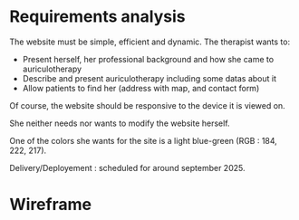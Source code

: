 # Requirements analysis

The website must be simple, efficient and dynamic. 
The therapist wants to:
- Present herself, her professional background and how she came to auriculotherapy
- Describe and present auriculotherapy including some datas about it
- Allow patients to find her (address with map, and contact form)

Of course, the website should be responsive to the device it is viewed on.

She neither needs nor wants to modify the website herself.

One of the colors she wants for the site is a light blue-green (RGB : 184, 222, 217).

Delivery/Deployement : scheduled for around september 2025.

# Wireframe

